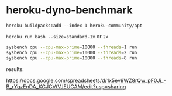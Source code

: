 # heroku-dyno-benchmark

`heroku buildpacks:add --index 1 heroku-community/apt`

`heroku run bash --size=standard-1x` or `2x`

```sh
sysbench cpu --cpu-max-prime=10000 --threads=1 run
sysbench cpu --cpu-max-prime=10000 --threads=2 run
sysbench cpu --cpu-max-prime=10000 --threads=8 run
```

results:

https://docs.google.com/spreadsheets/d/1x5ev9WZ8rQw_pF0Ji_-B_rYqzEnDA_KGJCVtVJEUCAM/edit?usp=sharing

